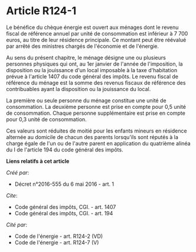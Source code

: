 # Article R124-1

Le bénéfice du chèque énergie est ouvert aux ménages dont le revenu fiscal de référence annuel par unité de consommation est
inférieur à 7 700 euros, au titre de leur résidence principale. Ce montant peut être réévalué par arrêté des ministres
chargés de l'économie et de l'énergie.

Au sens du présent chapitre, le ménage désigne une ou plusieurs personnes physiques qui ont, au 1er janvier de l'année de
l'imposition, la disposition ou la jouissance d'un local imposable à la taxe d'habitation prévue à l'article 1407 du code
général des impôts. Le revenu fiscal de référence du ménage est la somme des revenus fiscaux de référence des contribuables
ayant la disposition ou la jouissance du local.

La première ou seule personne du ménage constitue une unité de consommation. La deuxième personne est prise en compte pour
0,5 unité de consommation. Chaque personne supplémentaire est prise en compte pour 0,3 unité de consommation.

Ces valeurs sont réduites de moitié pour les enfants mineurs en résidence alternée au domicile de chacun des parents
lorsqu'ils sont réputés à la charge égale de l'un ou de l'autre parent en application du quatrième alinéa du I de l'article
194 du code général des impôts.

**Liens relatifs à cet article**

_Créé par_:

  - Décret n°2016-555 du 6 mai 2016 - art. 1

_Cite_:

  - Code général des impôts, CGI. - art. 1407
  - Code général des impôts, CGI. - art. 194

_Cité par_:

  - Code de l'énergie - art. R124-2 (VD)
  - Code de l'énergie - art. R124-7 (V)
